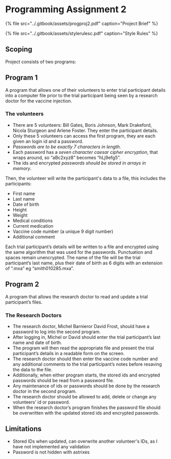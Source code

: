 # Programming Assignment 2

{% file src="../.gitbook/assets/progproj2.pdf" caption="Project Brief" %}

{% file src="../.gitbook/assets/stylerulesc.pdf" caption="Style Rules" %}

## Scoping

Project consists of two programs:

## Program 1

A program that allows one of their volunteers to enter trial participant details into a computer file prior to the trial participant being seen by a research doctor for the vaccine injection.

### The volunteers

* There are 5 volunteers: Bill Gates, Boris Johnson, Mark Drakeford, Nicola Sturgeon and Arlene Foster. They enter the participant details.
* Only these 5 volunteers can access the first program, they are each given an login id and a password.
* _Passwords are to be exactly 7 characters in length_.
* Each password has a _seven character caesar cipher encryption_, that wraps around, so “aBc2xyz8” becomes “hLj9efg5”.
* The ids and encrypted _passwords should be stored in arrays in memory_.

Then, the volunteer will write the participant's data to a file, this includes the participants:

* First name
* Last name
* Date of birth
* Height
* Weight
* Medical conditions
* Current medication
* Vaccine code number \(a unique 9 digit number\)
* Additional comment

Each trial participant’s details will be written to a file and encrypted using the same algorithm that was used for the passwords. Punctuation and spaces remain unencrypted. The name of the file will be the trial participant’s last name, plus their date of birth as 6 digits with an extension of “.mxa” eg “smith010285.mxa”.

## Program 2

A program that allows the research doctor to read and update a trial participant’s files.

### The Research Doctors

* The research doctor, Michel Barnieror David Frost, should have a password to log into the second program.
* After logging in, Michel or David should enter the trial participant’s last name and date of birth.
* The program will then read the appropriate file and present the trial participant’s details in a readable form on the screen.
* The research doctor should then enter the vaccine code number and any additional comments to the trial participant’s notes before resaving the data to the file.
* Additionally, when either program starts, the stored ids and encrypted passwords should be read from a password file.
* Any maintenance of ids or passwords should be done by the research doctor in the second program.
* The research doctor should be allowed to add, delete or change any volunteers’ id or password.
* When the research doctor’s program finishes the password file should be overwritten with the updated stored ids and encrypted passwords.

## Limitations

* Stored IDs when updated, can overwrite another volunteer's IDs, as I have not implemented any validation
* Password is not hidden with astrixes

